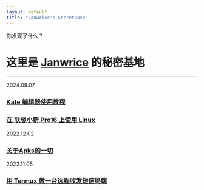 ```yaml
---
layout: default
title: "Janwrice's SecretBase"
---
```

你发现了什么？
# 这里是 [**Janwrice**](https://janwrice.github.io) 的秘密基地
---

<!--      _            _      __      _          -->
<!--     (_)___ _ ___ | | /| / /____ (_)____ ___ -->
<!--    / // _ `// _ \| |/ |/ // __// // __// -_)-->
<!-- __/ / \_,_//_//_/|__/|__//_/  /_/ \__/ \__/ -->
<!--|___/                                        -->

2024.09.07
### [**Kate 编辑器使用教程**](https://linux.do/t/topic/199225/8)
### [**在 联想小新 Pro16 上使用 Linux**](https://linux.do/t/topic/199149/26)
2022.12.02
### [**关于Apks的一切**](https://www.bilibili.com/video/BV1Xe4y1M7v9)
2022.11.05
### [**用 Termux 做一台远程收发短信终端**](https://www.bilibili.com/video/BV1vg411B7bQ)
